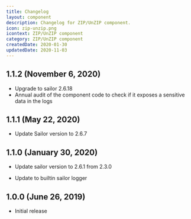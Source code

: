 ```yaml
---
title: Changelog
layout: component
description: Changelog for ZIP/UnZIP component.
icon: zip-unzip.png
icontext: ZIP/UnZIP component
category: ZIP/UnZIP component
createdDate: 2020-01-30
updatedDate: 2020-11-03
---
```


## 1.1.2 (November 6, 2020)

* Upgrade to sailor 2.6.18
* Annual audit of the component code to check if it exposes a sensitive data in the logs

## 1.1.1 (May 22, 2020)

* Update Sailor version to 2.6.7

## 1.1.0 (January 30, 2020)

* Update sailor version to 2.6.1 from 2.3.0

* Update to builtin sailor logger

## 1.0.0 (June 26, 2019)

* Initial release
